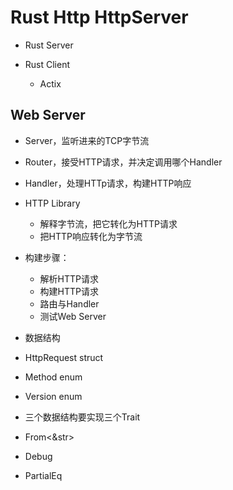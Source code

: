 # Rust Http HttpServer

- Rust Server

- Rust Client
  - Actix

## Web Server
  - Server，监听进来的TCP字节流
  - Router，接受HTTP请求，并决定调用哪个Handler
  - Handler，处理HTTp请求，构建HTTP响应
  - HTTP Library
    - 解释字节流，把它转化为HTTP请求
    - 把HTTP响应转化为字节流

- 构建步骤：
  - 解析HTTP请求
  - 构建HTTP请求
  - 路由与Handler
  - 测试Web Server

- 数据结构
- HttpRequest struct
- Method enum
- Version enum

- 三个数据结构要实现三个Trait
- From<&str>
- Debug
- PartialEq
